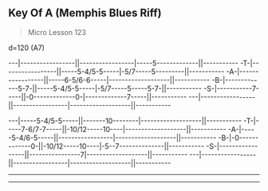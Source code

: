 ## Key Of A (Memphis Blues Riff)
> Micro Lesson 123

d=120
(A7)

 ---|-----------------||-----------------|-----5-------------||-----------
 -T-|-----------------||-----5-4/5-5-----|-5/7-----5---------||-----------
 -A-|-----------------||-----6-5/6-6-----|-------------------||-----------
 -B-|-------------5-7-||-----5-4/5-5-----|-5/7-----5-----5-7-||-----------
 -S-|-----------7-----||-0-------------0-|-------------7-----||-----------
 ---|-----------------||-----------------|-------------------||-----------

 ---|-----5-4/5-5-----||-------10--------|-------------------||-----------
 -T-|-----7-6/7-7-----||-10/12-----10----|-------------------||-----------
 -A-|-----5-4/6-5-----||-----------------|-------------------||-----------
 -B-|-0-------------0-||-10/12-----10----|-5--7--------------||-----------
 -S-|-----------------||----------------7|-------------------||-----------
 ---|-----------------||-----------------|-------------------||-----------

---
---
